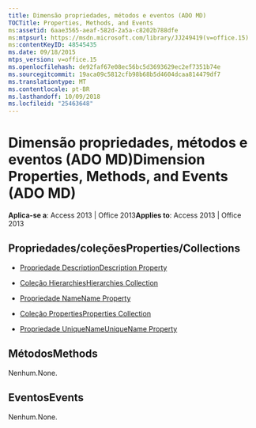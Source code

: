 ```yaml
---
title: Dimensão propriedades, métodos e eventos (ADO MD)
TOCTitle: Properties, Methods, and Events
ms:assetid: 6aae3565-aeaf-582d-2a5a-c8202b788dfe
ms:mtpsurl: https://msdn.microsoft.com/library/JJ249419(v=office.15)
ms:contentKeyID: 48545435
ms.date: 09/18/2015
mtps_version: v=office.15
ms.openlocfilehash: de92faf67e08ec56bc5d3693629ec2ef7351b74e
ms.sourcegitcommit: 19aca09c5812cfb98b68b5d4604dcaa814479df7
ms.translationtype: MT
ms.contentlocale: pt-BR
ms.lasthandoff: 10/09/2018
ms.locfileid: "25463648"
---
```

# <a name="dimension-properties-methods-and-events-ado-md"></a><span data-ttu-id="165d5-102">Dimensão propriedades, métodos e eventos (ADO MD)</span><span class="sxs-lookup"><span data-stu-id="165d5-102">Dimension Properties, Methods, and Events (ADO MD)</span></span>


<span data-ttu-id="165d5-103">**Aplica-se a**: Access 2013 | Office 2013</span><span class="sxs-lookup"><span data-stu-id="165d5-103">**Applies to**: Access 2013 | Office 2013</span></span>


## <a name="propertiescollections"></a><span data-ttu-id="165d5-104">Propriedades/coleções</span><span class="sxs-lookup"><span data-stu-id="165d5-104">Properties/Collections</span></span>

- [<span data-ttu-id="165d5-105">Propriedade Description</span><span class="sxs-lookup"><span data-stu-id="165d5-105">Description Property</span></span>](description-property-ado-md.md)

- [<span data-ttu-id="165d5-106">Coleção Hierarchies</span><span class="sxs-lookup"><span data-stu-id="165d5-106">Hierarchies Collection</span></span>](hierarchies-collection-ado-md.md)

- [<span data-ttu-id="165d5-107">Propriedade Name</span><span class="sxs-lookup"><span data-stu-id="165d5-107">Name Property</span></span>](name-property-ado-md.md)

- [<span data-ttu-id="165d5-108">Coleção Properties</span><span class="sxs-lookup"><span data-stu-id="165d5-108">Properties Collection</span></span>](properties-collection-ado.md)

- [<span data-ttu-id="165d5-109">Propriedade UniqueName</span><span class="sxs-lookup"><span data-stu-id="165d5-109">UniqueName Property</span></span>](uniquename-property-ado-md.md)

## <a name="methods"></a><span data-ttu-id="165d5-110">Métodos</span><span class="sxs-lookup"><span data-stu-id="165d5-110">Methods</span></span>

<span data-ttu-id="165d5-111">Nenhum.</span><span class="sxs-lookup"><span data-stu-id="165d5-111">None.</span></span>

## <a name="events"></a><span data-ttu-id="165d5-112">Eventos</span><span class="sxs-lookup"><span data-stu-id="165d5-112">Events</span></span>

<span data-ttu-id="165d5-113">Nenhum.</span><span class="sxs-lookup"><span data-stu-id="165d5-113">None.</span></span>

